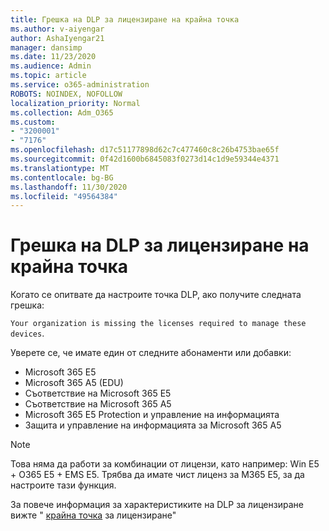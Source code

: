 ```yaml
---
title: Грешка на DLP за лицензиране на крайна точка
ms.author: v-aiyengar
author: AshaIyengar21
manager: dansimp
ms.date: 11/23/2020
ms.audience: Admin
ms.topic: article
ms.service: o365-administration
ROBOTS: NOINDEX, NOFOLLOW
localization_priority: Normal
ms.collection: Adm_O365
ms.custom:
- "3200001"
- "7176"
ms.openlocfilehash: d17c51177898d62c7c477460c8c26b4753bae65f
ms.sourcegitcommit: 0f42d1600b6845083f0273d14c1d9e59344e4371
ms.translationtype: MT
ms.contentlocale: bg-BG
ms.lasthandoff: 11/30/2020
ms.locfileid: "49564384"
---
```

# <a name="endpoint-dlp-licensing-error"></a>Грешка на DLP за лицензиране на крайна точка

Когато се опитвате да настроите точка DLP, ако получите следната грешка:

`Your organization is missing the licenses required to manage these devices`.

Уверете се, че имате един от следните абонаменти или добавки:

- Microsoft 365 E5
- Microsoft 365 A5 (EDU)
- Съответствие на Microsoft 365 E5
- Съответствие на Microsoft 365 A5
- Microsoft 365 E5 Protection и управление на информацията
- Защита и управление на информацията за Microsoft 365 A5

> [!NOTE]
> Това няма да работи за комбинации от лицензи, като например: Win E5 + O365 E5 + EMS E5. Трябва да имате чист лиценз за M365 E5, за да настроите тази функция.

За повече информация за характеристиките на DLP за лицензиране вижте " [крайна точка](https://docs.microsoft.com/microsoft-365/compliance/endpoint-dlp-getting-started#onboarding-devices-into-device-management) за лицензиране"
